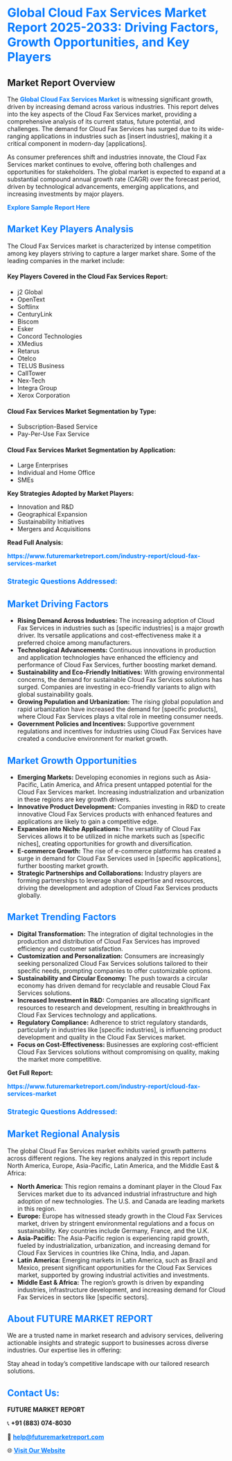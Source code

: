 <h1 style="color: #007BFF;">Global Cloud Fax Services Market Report 2025-2033: Driving Factors, Growth Opportunities, and Key Players</h1>

<section id="overview">
<h2>Market Report Overview</h2>
<p>The <a href="https://www.futuremarketreport.com/industry-report/cloud-fax-services-market" style="color: #007BFF; text-decoration: none;"><strong>Global Cloud Fax Services Market</strong></a> is witnessing significant growth, driven by increasing demand across various industries. This report delves into the key aspects of the Cloud Fax Services market, providing a comprehensive analysis of its current status, future potential, and challenges. The demand for Cloud Fax Services has surged due to its wide-ranging applications in industries such as [insert industries], making it a critical component in modern-day [applications].</p>
<p>As consumer preferences shift and industries innovate, the Cloud Fax Services market continues to evolve, offering both challenges and opportunities for stakeholders. The global market is expected to expand at a substantial compound annual growth rate (CAGR) over the forecast period, driven by technological advancements, emerging applications, and increasing investments by major players.</p>
</section>

<section id="overview">
<p><a href="https://www.futuremarketreport.com/request-sample/reportId=28356" style="color: #007BFF; text-decoration: none;"><strong>Explore Sample Report Here</strong></a></p>
</section>

<section id="key-players">
<h2 style="color: #007BFF;">Market Key Players Analysis</h2>
<p>The Cloud Fax Services market is characterized by intense competition among key players striving to capture a larger market share. Some of the leading companies in the market include:</p>
<h4>Key Players Covered in the Cloud Fax Services Report:</h4>
<ul><li>j2 Global</li><li>OpenText</li><li>Softlinx</li><li>CenturyLink</li><li>Biscom</li><li>Esker</li><li>Concord Technologies</li><li>XMedius</li><li>Retarus</li><li>Otelco</li><li>TELUS Business</li><li>CallTower</li><li>Nex-Tech</li><li>Integra Group</li><li>Xerox Corporation</li></ul>
<h4>Cloud Fax Services Market Segmentation by Type:</h4>
<ul><li>Subscription-Based Service</li><li>Pay-Per-Use Fax Service</li></ul>

<h4>Cloud Fax Services Market Segmentation by Application:</h4>
<ul><li>Large Enterprises</li><li>Individual and Home Office</li><li>SMEs</li></ul>
<p><strong>Key Strategies Adopted by Market Players:</strong></p>
<ul>
<li>Innovation and R&D</li>
<li>Geographical Expansion</li>
<li>Sustainability Initiatives</li>
<li>Mergers and Acquisitions</li>
</ul>
</section>

<section>
<p><strong>Read Full Analysis: </strong></p><a href="https://www.futuremarketreport.com/industry-report/cloud-fax-services-market" style="color: #007BFF; text-decoration: none;"><strong>https://www.futuremarketreport.com/industry-report/cloud-fax-services-market</strong></a>
<h3 style="color: #007BFF;">Strategic Questions Addressed:</h3>
</section>

<section id="driving-factors">
<h2 style="color: #007BFF;">Market Driving Factors</h2>
<ul>
<li><strong>Rising Demand Across Industries:</strong> The increasing adoption of Cloud Fax Services in industries such as [specific industries] is a major growth driver. Its versatile applications and cost-effectiveness make it a preferred choice among manufacturers.</li>
<li><strong>Technological Advancements:</strong> Continuous innovations in production and application technologies have enhanced the efficiency and performance of Cloud Fax Services, further boosting market demand.</li>
<li><strong>Sustainability and Eco-Friendly Initiatives:</strong> With growing environmental concerns, the demand for sustainable Cloud Fax Services solutions has surged. Companies are investing in eco-friendly variants to align with global sustainability goals.</li>
<li><strong>Growing Population and Urbanization:</strong> The rising global population and rapid urbanization have increased the demand for [specific products], where Cloud Fax Services plays a vital role in meeting consumer needs.</li>
<li><strong>Government Policies and Incentives:</strong> Supportive government regulations and incentives for industries using Cloud Fax Services have created a conducive environment for market growth.</li>
</ul>
</section>

<section id="growth-opportunities">
<h2 style="color: #007BFF;">Market Growth Opportunities</h2>
<ul>
<li><strong>Emerging Markets:</strong> Developing economies in regions such as Asia-Pacific, Latin America, and Africa present untapped potential for the Cloud Fax Services market. Increasing industrialization and urbanization in these regions are key growth drivers.</li>
<li><strong>Innovative Product Development:</strong> Companies investing in R&D to create innovative Cloud Fax Services products with enhanced features and applications are likely to gain a competitive edge.</li>
<li><strong>Expansion into Niche Applications:</strong> The versatility of Cloud Fax Services allows it to be utilized in niche markets such as [specific niches], creating opportunities for growth and diversification.</li>
<li><strong>E-commerce Growth:</strong> The rise of e-commerce platforms has created a surge in demand for Cloud Fax Services used in [specific applications], further boosting market growth.</li>
<li><strong>Strategic Partnerships and Collaborations:</strong> Industry players are forming partnerships to leverage shared expertise and resources, driving the development and adoption of Cloud Fax Services products globally.</li>
</ul>
</section>

<section id="trending-factors">
<h2 style="color: #007BFF;">Market Trending Factors</h2>
<ul>
<li><strong>Digital Transformation:</strong> The integration of digital technologies in the production and distribution of Cloud Fax Services has improved efficiency and customer satisfaction.</li>
<li><strong>Customization and Personalization:</strong> Consumers are increasingly seeking personalized Cloud Fax Services solutions tailored to their specific needs, prompting companies to offer customizable options.</li>
<li><strong>Sustainability and Circular Economy:</strong> The push towards a circular economy has driven demand for recyclable and reusable Cloud Fax Services solutions.</li>
<li><strong>Increased Investment in R&D:</strong> Companies are allocating significant resources to research and development, resulting in breakthroughs in Cloud Fax Services technology and applications.</li>
<li><strong>Regulatory Compliance:</strong> Adherence to strict regulatory standards, particularly in industries like [specific industries], is influencing product development and quality in the Cloud Fax Services market.</li>
<li><strong>Focus on Cost-Effectiveness:</strong> Businesses are exploring cost-efficient Cloud Fax Services solutions without compromising on quality, making the market more competitive.</li>
</ul>
</section>

<section>
<p><strong>Get Full Report: </strong></p><a href="https://www.futuremarketreport.com/industry-report/cloud-fax-services-market" style="color: #007BFF; text-decoration: none;"><strong>https://www.futuremarketreport.com/industry-report/cloud-fax-services-market</strong></a>
<h3 style="color: #007BFF;">Strategic Questions Addressed:</h3>
</section>


<section id="regional-analysis">
<h2 style="color: #007BFF;">Market Regional Analysis</h2>
<p>The global Cloud Fax Services market exhibits varied growth patterns across different regions. The key regions analyzed in this report include North America, Europe, Asia-Pacific, Latin America, and the Middle East & Africa:</p>
<ul>
<li><strong>North America:</strong> This region remains a dominant player in the Cloud Fax Services market due to its advanced industrial infrastructure and high adoption of new technologies. The U.S. and Canada are leading markets in this region.</li>
<li><strong>Europe:</strong> Europe has witnessed steady growth in the Cloud Fax Services market, driven by stringent environmental regulations and a focus on sustainability. Key countries include Germany, France, and the U.K.</li>
<li><strong>Asia-Pacific:</strong> The Asia-Pacific region is experiencing rapid growth, fueled by industrialization, urbanization, and increasing demand for Cloud Fax Services in countries like China, India, and Japan.</li>
<li><strong>Latin America:</strong> Emerging markets in Latin America, such as Brazil and Mexico, present significant opportunities for the Cloud Fax Services market, supported by growing industrial activities and investments.</li>
<li><strong>Middle East & Africa:</strong> The region’s growth is driven by expanding industries, infrastructure development, and increasing demand for Cloud Fax Services in sectors like [specific sectors].</li>
</ul>
</section>

<footer>
<h2 style="color: #007BFF;">About FUTURE MARKET REPORT</h2>
<p>We are a trusted name in market research and advisory services, delivering actionable insights and strategic support to businesses across diverse industries. Our expertise lies in offering:</p>

<p>Stay ahead in today’s competitive landscape with our tailored research solutions.</p>

<h2 style="color: #007BFF;">Contact Us:</h2>
<p><strong>FUTURE MARKET REPORT</strong></p>
<p>📞 <strong>+91 (883) 074-8030</strong></p>
<p>📧 <strong><a href="mailto:help@futuremarketreport.com" style="color: #007BFF;">help@futuremarketreport.com</a></strong></p>
<p>🌐 <strong><a href="https://www.futuremarketreport.com/" style="color: #007BFF;">Visit Our Website</a></strong></p>
</footer>